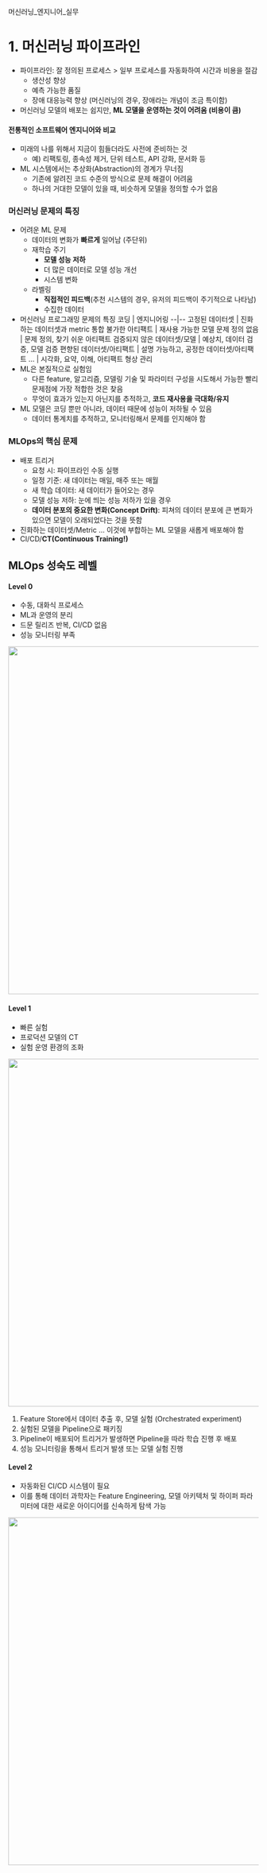 머신러닝_엔지니어_실무

# 1. 머신러닝 파이프라인
- 파이프라인: 잘 정의된 프로세스 > 일부 프로세스를 자동화하여 시간과 비용을 절감
    - 생산성 향상
    - 예측 가능한 품질
    - 장애 대응능력 향상 (머신러닝의 경우, 장애라는 개념이 조금 특이함)
- 머신러닝 모델의 배포는 쉽지만, **ML 모델을 운영하는 것이 어려움 (비용이 큼)**

#### 전통적인 소프트웨어 엔지니어와 비교
- 미래의 나를 위해서 지금이 힘들더라도 사전에 준비하는 것
    - 예) 리팩토링, 종속성 제거, 단위 테스트, API 강화, 문서화 등
- ML 시스템에서는 추상화(Abstraction)의 경계가 무너짐
    - 기존에 알려진 코드 수준의 방식으로 문제 해결이 어려움
    - 하나의 거대한 모델이 있을 때, 비슷하게 모델을 정의할 수가 없음

### 머신러닝 문제의 특징
- 어려운 ML 문제
    - 데이터의 변화가 **빠르게** 일어남 (주단위)
    - 재학습 주기
        - **모델 성능 저하**
        - 더 많은 데이터로 모델 성능 개선
        - 시스템 변화
    - 라벨링
        - **직접적인 피드백**(추천 시스템의 경우, 유저의 피드백이 주기적으로 나타남)
        - 수집한 데이터
 - 머신러닝 프로그래밍 문제의 특징
    코딩 | 엔지니어링
    --|--
    고정된 데이터셋 | 진화하는 데이터셋과 metric
    통합 불가한 아티팩트 | 재사용 가능한 모델
    문제 정의 없음 | 문제 정의, 찾기 쉬운 아티팩트
    검증되지 않은 데이터셋/모델 | 예상치, 데이터 검증, 모델 검증
    편향된 데이터셋/아티팩트 | 설명 가능하고, 공정한 데이터셋/아티팩트
    ... | 시각화, 요약, 이해, 아티팩트 형상 관리
- ML은 본질적으로 실험임
    - 다른 feature, 알고리즘, 모델링 기술 및 파라미터 구성을 시도해서 가능한 빨리 문제점에 가장 적합한 것은 찾음
    - 무엇이 효과가 있는지 아닌지를 추적하고, **코드 재사용을 극대화/유지**
- ML 모델은 코딩 뿐만 아니라, 데이터 때문에 성능이 저하될 수 있음
    - 데이터 통계치를 추적하고, 모니터링해서 문제를 인지해야 함

### MLOps의 핵심 문제
- 배포 트리거
    - 요청 시: 파이프라인 수동 실행
    - 일정 기준: 새 데이터는 매일, 매주 또는 매월
    - 새 학습 데이터: 새 데이터가 들어오는 경우
    - 모델 성능 저하: 눈에 띄는 성능 저하가 있을 경우
    - **데이터 분포의 중요한 변화(Concept Drift)**: 피쳐의 데이터 분포에 큰 변화가 있으면 모델이 오래되었다는 것을 뜻함
- 진화하는 데이터셋/Metric ... 이것에 부합하는 ML 모델을 새롭게 배포해야 함
- CI/CD/**CT(Continuous Training!)**

## MLOps 성숙도 레벨

#### Level 0
- 수동, 대화식 프로세스
- ML과 운영의 분리
- 드문 릴리즈 반복, CI/CD 없음
- 성능 모니터링 부족

<img src="https://user-images.githubusercontent.com/40620421/212064605-d64eafca-5efd-4f56-b2cf-c0fd7b62e33d.png" width=700>

#### Level 1
- 빠른 실험
- 프로덕션 모델의 CT
- 실험 운영 환경의 조화

<img src="https://user-images.githubusercontent.com/40620421/212064630-089afbcc-53c9-4444-82ba-2c335099c3ea.png" width=700>

1. Feature Store에서 데이터 추출 후, 모델 실험 (Orchestrated experiment)
1. 실험된 모델을 Pipeline으로 패키징
1. Pipeline이 배포되어 트리거가 발생하면 Pipeline을 따라 학습 진행 후 배포
1. 성능 모니터링을 통해서 트리거 발생 또는 모델 실험 진행

#### Level 2
- 자동화된 CI/CD 시스템이 필요
- 이를 통해 데이터 과학자는 Feature Engineering, 모델 아키텍처 및 하이퍼 파라미터에 대한 새로운 아이디어를 신속하게 탐색 가능
<img src="https://user-images.githubusercontent.com/40620421/212064661-15618322-65b2-402d-9f4e-0e35f0ed7516.png" width=700>


